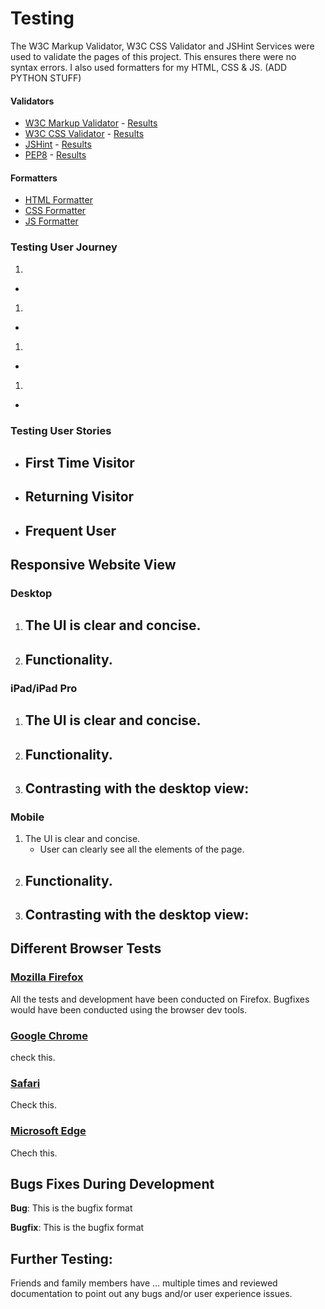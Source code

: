 # Testing

The W3C Markup Validator, W3C CSS Validator and JSHint Services were used to validate the pages of this project. This ensures there were no syntax errors. I also used formatters for my HTML, CSS & JS. (ADD PYTHON STUFF)

#### Validators
-   [W3C Markup Validator](https://validator.w3.org/) - [Results]()
-   [W3C CSS Validator](https://jigsaw.w3.org/css-validator/) - [Results]()
-   [JSHint](https://jshint.com/) - [Results](documentation/images/jshint.png)
-   [PEP8](https://jshint.com/) - [Results](documentation/images/pep8.png)

#### Formatters

- [HTML Formatter](https://www.freeformatter.com/html-formatter.html)
- [CSS Formatter](https://www.freeformatter.com/css-beautifier.html)
- [JS Formatter](https://beautifier.io/)

### Testing User Journey
1. 
- 

1. 
- 

1. 
- 

1. 
- 

### Testing User Stories

- First Time Visitor
    - 
- Returning Visitor
    - 
- Frequent User
    - 

## Responsive Website View

### Desktop

1. The UI is clear and concise.
    -
1. Functionality.
    -

### iPad/iPad Pro

1. The UI is clear and concise.
    - 
1. Functionality.
    - 
1. Contrasting with the desktop view:
    - 

### Mobile 

1. The UI is clear and concise.
    - User can clearly see all the elements of the page.
1. Functionality.
    - 
1. Contrasting with the desktop view:
    - 

## Different Browser Tests

### [Mozilla Firefox](https://www.mozilla.org/en-GB/firefox/new/)

All the tests and development have been conducted on Firefox. Bugfixes would have been conducted using the browser dev tools.

### [Google Chrome](https://www.google.co.uk/chrome/)

check this.

### [Safari](https://www.apple.com/uk/safari/)

Check this.

### [Microsoft Edge](https://microsoftedgewelcome.microsoft.com/en-gb/)

Chech this.

## Bugs Fixes During Development

**Bug**: This is the bugfix format

**Bugfix**: This is the bugfix format

## Further Testing:

Friends and family members have ... multiple times and reviewed documentation to point out any bugs and/or user experience issues.